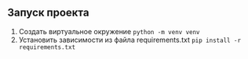 ## Запуск проекта
1. Создать виртуальное окружение `python -m venv venv`
2. Установить зависимости из файла requirements.txt `pip install -r requirements.txt`
